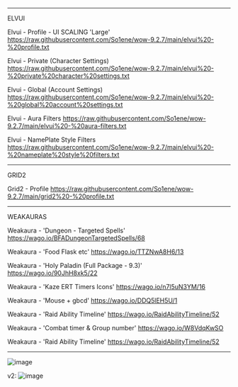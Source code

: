 ----------
ELVUI

Elvui - Profile - UI SCALING 'Large'
https://raw.githubusercontent.com/So1ene/wow-9.2.7/main/elvui%20-%20profile.txt

Elvui - Private (Character Settings)
https://raw.githubusercontent.com/So1ene/wow-9.2.7/main/elvui%20-%20private%20character%20settings.txt

Elvui - Global (Account Settings)
https://raw.githubusercontent.com/So1ene/wow-9.2.7/main/elvui%20-%20global%20account%20settings.txt

Elvui - Aura Filters
https://raw.githubusercontent.com/So1ene/wow-9.2.7/main/elvui%20-%20aura-filters.txt

Elvui - NamePlate Style Filters
https://raw.githubusercontent.com/So1ene/wow-9.2.7/main/elvui%20-%20nameplate%20style%20filters.txt

----------
GRID2

Grid2 - Profile
https://raw.githubusercontent.com/So1ene/wow-9.2.7/main/grid2%20-%20profile.txt

----------
WEAKAURAS

Weakaura - 'Dungeon - Targeted Spells'
https://wago.io/BFADungeonTargetedSpells/68

Weakaura - 'Food Flask etc'
https://wago.io/TTZNwA8H6/13

Weakaura - 'Holy Paladin (Full Package - 9.3)'
https://wago.io/90JhH8xk5/22

Weakaura - 'Kaze ERT Timers Icons'
https://wago.io/n7l5uN3YM/16

Weakaura - 'Mouse + gbcd'
https://wago.io/DDQ5lEH5U/1

Weakaura - 'Raid Ability Timeline'
https://wago.io/RaidAbilityTimeline/52

Weakaura - 'Combat timer & Group number'
https://wago.io/W8VdqKwSO

Weakaura - 'Raid Ability Timeline'
https://wago.io/RaidAbilityTimeline/52

---
![image](https://user-images.githubusercontent.com/62023521/189786115-03e546ee-6352-4404-9f70-50cc4d57d5fb.png)

v2:
![image](https://user-images.githubusercontent.com/62023521/198186560-331ff966-efb5-4c84-8100-0005d07a2942.png)



